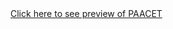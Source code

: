 <!DOCTYPE html>
<html lang="en" dir="ltr">
    <head>
        <link rel="stylesheet" href="pages.css">
        <meta charset="utf-8">
        <title></title>
    </head>
    <body>
        <a href="index.html">Click here to see preview of PAACET</a>
    </body>
</html>
